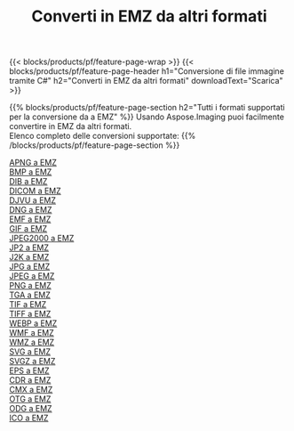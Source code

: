 ﻿---
title: Converti in EMZ da altri formati 
weight: 3920
url: /it/java/conversion/to/emz 
lang: it
langdirlevel: 2
locales: zh-hans,ja,it,ru,de,es,fr,nl,id,lt,pl,pt,vi,tr,ko,zh-hant,ar,hi,th,sv,cs,uk,he
description: Usando Aspose.Imaging puoi facilmente convertire in EMZ da altri formati
---

{{< blocks/products/pf/feature-page-wrap >}}
{{< blocks/products/pf/feature-page-header h1="Conversione di file immagine tramite C#" h2="Converti in EMZ da altri formati" downloadText="Scarica" >}}


{{% blocks/products/pf/feature-page-section  h2="Tutti i formati supportati per la conversione da a EMZ" %}}
Usando Aspose.Imaging puoi facilmente convertire in EMZ da altri formati.
<br/>
Elenco completo delle conversioni supportate:
{{% /blocks/products/pf/feature-page-section %}}
<div class="container-fluid productfamilypage bg-gray">
    <div class="convertypes bg-gray agp-content section">
        <div class="container">
		<div class="row other-converters">
		    <div class='col-md-2 other-converter remove-lp remove-rp'><a href="/imaging/it/java/conversion/apng-to-emz" >APNG a EMZ</a></div>
<div class='col-md-2 other-converter remove-lp remove-rp'><a href="/imaging/it/java/conversion/bmp-to-emz" >BMP a EMZ</a></div>
<div class='col-md-2 other-converter remove-lp remove-rp'><a href="/imaging/it/java/conversion/dib-to-emz" >DIB a EMZ</a></div>
<div class='col-md-2 other-converter remove-lp remove-rp'><a href="/imaging/it/java/conversion/dicom-to-emz" >DICOM a EMZ</a></div>
<div class='col-md-2 other-converter remove-lp remove-rp'><a href="/imaging/it/java/conversion/djvu-to-emz" >DJVU a EMZ</a></div>
<div class='col-md-2 other-converter remove-lp remove-rp'><a href="/imaging/it/java/conversion/dng-to-emz" >DNG a EMZ</a></div>
<div class='col-md-2 other-converter remove-lp remove-rp'><a href="/imaging/it/java/conversion/emf-to-emz" >EMF a EMZ</a></div>
<div class='col-md-2 other-converter remove-lp remove-rp'><a href="/imaging/it/java/conversion/gif-to-emz" >GIF a EMZ</a></div>
<div class='col-md-2 other-converter remove-lp remove-rp'><a href="/imaging/it/java/conversion/jpeg2000-to-emz" >JPEG2000 a EMZ</a></div>
<div class='col-md-2 other-converter remove-lp remove-rp'><a href="/imaging/it/java/conversion/jp2-to-emz" >JP2 a EMZ</a></div>
<div class='col-md-2 other-converter remove-lp remove-rp'><a href="/imaging/it/java/conversion/j2k-to-emz" >J2K a EMZ</a></div>
<div class='col-md-2 other-converter remove-lp remove-rp'><a href="/imaging/it/java/conversion/jpg-to-emz" >JPG a EMZ</a></div>
<div class='col-md-2 other-converter remove-lp remove-rp'><a href="/imaging/it/java/conversion/jpeg-to-emz" >JPEG a EMZ</a></div>
<div class='col-md-2 other-converter remove-lp remove-rp'><a href="/imaging/it/java/conversion/png-to-emz" >PNG a EMZ</a></div>
<div class='col-md-2 other-converter remove-lp remove-rp'><a href="/imaging/it/java/conversion/tga-to-emz" >TGA a EMZ</a></div>
<div class='col-md-2 other-converter remove-lp remove-rp'><a href="/imaging/it/java/conversion/tif-to-emz" >TIF a EMZ</a></div>
<div class='col-md-2 other-converter remove-lp remove-rp'><a href="/imaging/it/java/conversion/tiff-to-emz" >TIFF a EMZ</a></div>
<div class='col-md-2 other-converter remove-lp remove-rp'><a href="/imaging/it/java/conversion/webp-to-emz" >WEBP a EMZ</a></div>
<div class='col-md-2 other-converter remove-lp remove-rp'><a href="/imaging/it/java/conversion/wmf-to-emz" >WMF a EMZ</a></div>
<div class='col-md-2 other-converter remove-lp remove-rp'><a href="/imaging/it/java/conversion/wmz-to-emz" >WMZ a EMZ</a></div>
<div class='col-md-2 other-converter remove-lp remove-rp'><a href="/imaging/it/java/conversion/svg-to-emz" >SVG a EMZ</a></div>
<div class='col-md-2 other-converter remove-lp remove-rp'><a href="/imaging/it/java/conversion/svgz-to-emz" >SVGZ a EMZ</a></div>
<div class='col-md-2 other-converter remove-lp remove-rp'><a href="/imaging/it/java/conversion/eps-to-emz" >EPS a EMZ</a></div>
<div class='col-md-2 other-converter remove-lp remove-rp'><a href="/imaging/it/java/conversion/cdr-to-emz" >CDR a EMZ</a></div>
<div class='col-md-2 other-converter remove-lp remove-rp'><a href="/imaging/it/java/conversion/cmx-to-emz" >CMX a EMZ</a></div>
<div class='col-md-2 other-converter remove-lp remove-rp'><a href="/imaging/it/java/conversion/otg-to-emz" >OTG a EMZ</a></div>
<div class='col-md-2 other-converter remove-lp remove-rp'><a href="/imaging/it/java/conversion/odg-to-emz" >ODG a EMZ</a></div>
<div class='col-md-2 other-converter remove-lp remove-rp'><a href="/imaging/it/java/conversion/ico-to-emz" >ICO a EMZ</a></div>
                </div>
        </div>
    </div>
</div>
<br/>

